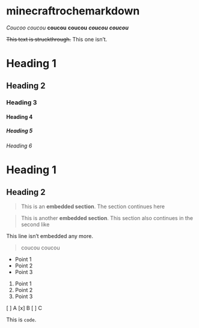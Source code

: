 # minecraftrochemarkdown

*Coucoo*
_coucou_
**coucou**
__coucou__
***coucou***
___coucou___

~~This text is struckthrough.~~ This one isn’t.

# Heading 1
## Heading 2
### Heading 3
#### Heading 4
##### Heading 5
###### Heading 6

Heading 1
=
Heading 2
-

>This is an **embedded section**.
>The section continues here

>This is another **embedded section**.
This section also continues in the second like

This line isn’t embedded any more. 

>coucou
coucou


- Point 1
- Point 2
- Point 3


1. Point 1
2. Point 2
3. Point 3


[ ] A
[x] B
[ ] C

This is `code`.
